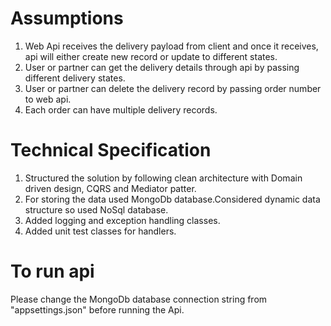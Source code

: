# Assumptions
1. Web Api receives the delivery payload from client and once it receives, api will either create new record or update to different states.
3. User or partner can get the delivery details through api by passing different delivery states.
4. User or partner can delete the delivery record by passing order number to web api.
5. Each order can have multiple delivery records.

# Technical Specification
1. Structured the solution by following clean architecture with Domain driven design, CQRS and Mediator patter.
2. For storing the data used MongoDb database.Considered dynamic data structure so used NoSql database.
3. Added logging and exception handling classes.
4. Added unit test classes for handlers.

# To run api
Please change the MongoDb database connection string from "appsettings.json" before running the Api.
